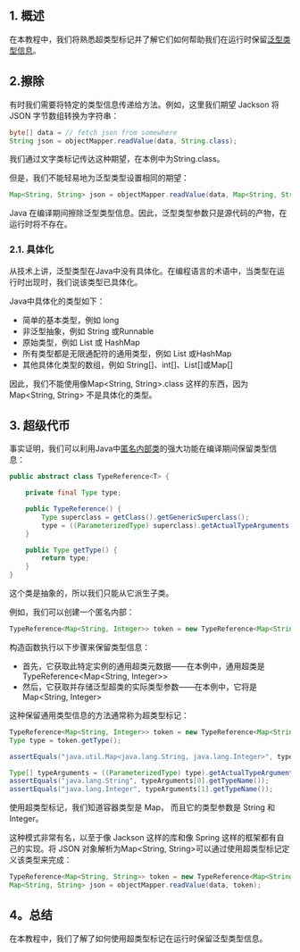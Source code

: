 ## 1. 概述

在本教程中，我们将熟悉超类型标记并了解它们如何帮助我们在运行时保留[泛型类型信息](https://www.baeldung.com/java-generics)。

## 2.擦除

有时我们需要将特定的类型信息传递给方法。例如，这里我们期望 Jackson 将 JSON 字节数组转换为字符串：

```java
byte[] data = // fetch json from somewhere
String json = objectMapper.readValue(data, String.class);
```

我们通过文字类标记传达这种期望，在本例中为String.class。 

但是，我们不能轻易地为泛型类型设置相同的期望：

```java
Map<String, String> json = objectMapper.readValue(data, Map<String, String>.class); // won't compile
```

Java 在编译期间擦除泛型类型信息。因此，泛型类型参数只是源代码的产物，在运行时将不存在。

### 2.1. 具体化

从技术上讲，泛型类型在Java中没有具体化。在编程语言的术语中，当类型在运行时出现时，我们说该类型已具体化。

Java中具体化的类型如下：

-   简单的基本类型，例如 long
-   非泛型抽象，例如 String 或Runnable
-   原始类型，例如 List 或 HashMap
-   所有类型都是无限通配符的通用类型，例如 List<?> 或HashMap<?, ?>
-   其他具体化类型的数组，例如 String[]、int[]、List[]或Map<?, ?>[]

因此，我们不能使用像Map<String, String>.class 这样的东西，因为 Map<String, String> 不是具体化的类型。

## 3. 超级代币

事实证明，我们可以利用Java中[匿名内部类](https://www.baeldung.com/java-anonymous-classes)的强大功能在编译期间保留类型信息：

```java
public abstract class TypeReference<T> {

    private final Type type;

    public TypeReference() {
        Type superclass = getClass().getGenericSuperclass();
        type = ((ParameterizedType) superclass).getActualTypeArguments()[0];
    }

    public Type getType() {
        return type;
    }
}
```

这个类是抽象的，所以我们只能从它派生子类。

例如，我们可以创建一个匿名内部：

```java
TypeReference<Map<String, Integer>> token = new TypeReference<Map<String, String>>() {};
```

构造函数执行以下步骤来保留类型信息：

-   首先，它获取此特定实例的通用超类元数据——在本例中，通用超类是TypeReference<Map<String, Integer>>
-   然后，它获取并存储泛型超类的实际类型参数——在本例中，它将是Map<String, Integer>

这种保留通用类型信息的方法通常称为超类型标记：

```java
TypeReference<Map<String, Integer>> token = new TypeReference<Map<String, Integer>>() {};
Type type = token.getType();

assertEquals("java.util.Map<java.lang.String, java.lang.Integer>", type.getTypeName());

Type[] typeArguments = ((ParameterizedType) type).getActualTypeArguments();
assertEquals("java.lang.String", typeArguments[0].getTypeName());
assertEquals("java.lang.Integer", typeArguments[1].getTypeName());
```

使用超类型标记，我们知道容器类型是 Map， 而且它的类型参数是 String 和 Integer。 

这种模式非常有名，以至于像 Jackson 这样的库和像 Spring 这样的框架都有自己的实现。将 JSON 对象解析为Map<String, String>可以通过使用超类型标记定义该类型来完成：

```java
TypeReference<Map<String, String>> token = new TypeReference<Map<String, String>>() {};
Map<String, String> json = objectMapper.readValue(data, token);
```

## 4。总结

在本教程中，我们了解了如何使用超类型标记在运行时保留泛型类型信息。